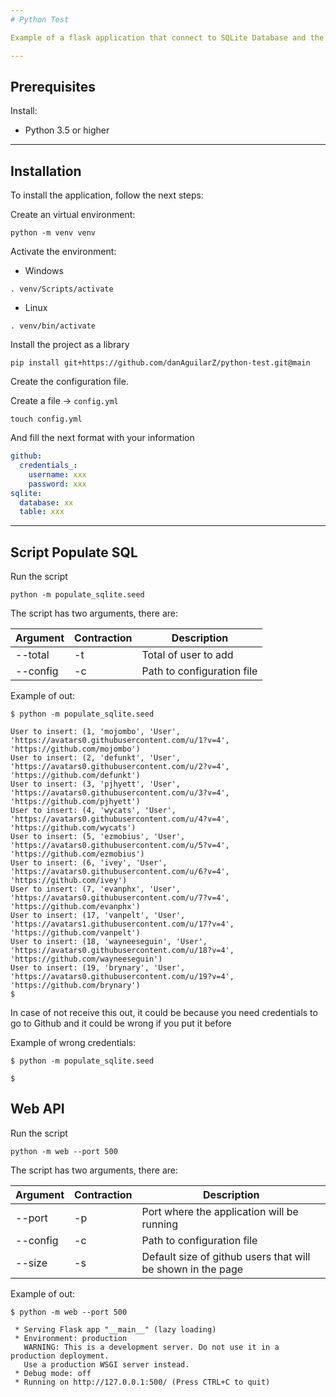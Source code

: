 ```yaml
---
# Python Test

Example of a flask application that connect to SQLite Database and the API of GitHub.

---
```

## Prerequisites

Install:

* Python 3.5 or higher

---

## Installation

To install the application, follow the next steps:

Create an virtual environment:

~~~
python -m venv venv
~~~

Activate the environment:

- Windows
~~~
. venv/Scripts/activate
~~~

- Linux
~~~
. venv/bin/activate
~~~

Install the project as a library

~~~
pip install git+https://github.com/danAguilarZ/python-test.git@main
~~~

Create the configuration file.

Create a file -> `config.yml`

~~~
touch config.yml
~~~ 

And fill the next format with your information

~~~yml
github:
  credentials_:
    username: xxx
    password: xxx
sqlite:
  database: xx
  table: xxx
~~~

---

## Script Populate SQL

Run the script

~~~
python -m populate_sqlite.seed
~~~

The script has two arguments, there are:

| Argument | Contraction | Description |
| --------------- | --------------- | --------------- |
| --total | -t | Total of user to add |
| --config | -c | Path to configuration file |

Example of out:

~~~
$ python -m populate_sqlite.seed

User to insert: (1, 'mojombo', 'User', 'https://avatars0.githubusercontent.com/u/1?v=4', 'https://github.com/mojombo')
User to insert: (2, 'defunkt', 'User', 'https://avatars0.githubusercontent.com/u/2?v=4', 'https://github.com/defunkt')
User to insert: (3, 'pjhyett', 'User', 'https://avatars0.githubusercontent.com/u/3?v=4', 'https://github.com/pjhyett')
User to insert: (4, 'wycats', 'User', 'https://avatars0.githubusercontent.com/u/4?v=4', 'https://github.com/wycats')
User to insert: (5, 'ezmobius', 'User', 'https://avatars0.githubusercontent.com/u/5?v=4', 'https://github.com/ezmobius')
User to insert: (6, 'ivey', 'User', 'https://avatars0.githubusercontent.com/u/6?v=4', 'https://github.com/ivey')
User to insert: (7, 'evanphx', 'User', 'https://avatars0.githubusercontent.com/u/7?v=4', 'https://github.com/evanphx')
User to insert: (17, 'vanpelt', 'User', 'https://avatars1.githubusercontent.com/u/17?v=4', 'https://github.com/vanpelt')
User to insert: (18, 'wayneeseguin', 'User', 'https://avatars0.githubusercontent.com/u/18?v=4', 'https://github.com/wayneeseguin')
User to insert: (19, 'brynary', 'User', 'https://avatars0.githubusercontent.com/u/19?v=4', 'https://github.com/brynary')
$ 
~~~

In case of not receive this out, it could be because you need credentials to go to Github and it could
be wrong if you put it before

Example of wrong credentials:

~~~
$ python -m populate_sqlite.seed

$ 
~~~

## Web API

Run the script

~~~
python -m web --port 500
~~~

The script has two arguments, there are:

| Argument | Contraction | Description |
| --------------- | --------------- | --------------- |
| --port | -p | Port where the application will be running |
| --config | -c | Path to configuration file |
| --size | -s | Default size of github users that will be shown in the page |

Example of out:
~~~
$ python -m web --port 500

 * Serving Flask app "__main__" (lazy loading)
 * Environment: production
   WARNING: This is a development server. Do not use it in a production deployment.
   Use a production WSGI server instead.
 * Debug mode: off
 * Running on http://127.0.0.1:500/ (Press CTRL+C to quit)
~~~

